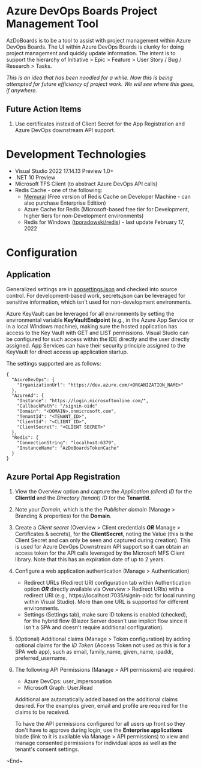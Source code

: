 # Azure DevOps Boards Project Management Tool

AzDoBoards is to be a tool to assist with project management within Azure DevOps Boards. The UI within Azure DevOps Boards is clunky for doing project management and quickly update information. The intent is to support the hierarchy of Initiative > Epic > Feature > User Story / Bug / Research > Tasks.

*This is an idea that has been noodled for a while. Now this is being attempted for future efficiency of project work. We will see where this goes, if anywhere.*

## Future Action Items

1. Use certificates instead of Client Secret for the App Registration and Azure DevOps downstream API support.

# Development Technologies

- Visual Studio 2022 17.14.13 Preview 1.0+
- .NET 10 Preview
- Microsoft TFS Client (to abstract Azure DevOps API calls)
- Redis Cache - one of the following:
  - [Memurai](https://www.memurai.com/get-memurai) (Free version of Redis Cache on Developer Machine - can also purchase Enterprise Edition)
  - Azure Cache for Redis (Microsoft-based free tier for Development, higher tiers for non-Development environments)
  - Redis for Windows ([tporadowski/redis](https://github.com/tporadowski/redis/releases)) - last update February 17, 2022


# Configuration

## Application

Generalized settings are in [appsettings.json](./appsettings.json) and checked into source control. For development-based work, secrets.json can be leveraged for sensitive information, which isn't used for non-development environments. 

Azure KeyVault can be leveraged for all environments by setting the environmental variable **KeyVaultEndpoint** (e.g., in the Azure App Service or in a local Windows machine), making sure the hosted application has access to the Key Vault with GET and LIST permissions. Visual Studio can be configured for such access within the IDE directly and the user directly assigned. App Services can have their security principle assigned to the KeyVault for direct access up application startup.

The settings supported are as follows:

```
{
  "AzureDevOps": {
    "OrganizationUrl": "https://dev.azure.com/<ORGANIZATION_NAME>"
  },
  "AzureAd": {
    "Instance": "https://login.microsoftonline.com/",
    "CallbackPath": "/signin-oidc"
    "Domain": "<DOMAIN>.onmicrosoft.com",
    "TenantId": "<TENANT_ID>",
    "ClientId": "<CLIENT_ID>",
    "ClientSecret": "<CLIENT SECRET>"
  },
  "Redis": {
    "ConnectionString": "localhost:6379",
    "InstanceName": "AzDoBoardsTokenCache"
  }
}
```

## Azure Portal App Registration

1. View the Overview option and capture the *Application (client) ID* for the **ClientId** and the *Directory (tenant) ID* for the **TenantId**.

2. Note your *Domain*, which is the the *Publisher domain* (Manage > Branding & properties) for the **Domain**.

3. Create a *Client secret* (Overview > Client credentials ***OR*** Manage > Certificates & secrets), for the **ClientSecret**, noting the Value (this is the Client Secret and can only be seen and captured during creation). This is used for Azure DevOps Downstream API support so it can obtain an access token for the API calls leveraged by the Microsoft MFS Client library. Note that this has an expiration date of up to 2 years.

4. Configure a web application authentication (Manage > Authentication)

   - Redirect URLs (Redirect URI configuration tab within Authentication option ***OR*** directly available via Overview > Redirect URIs) with a redirect URI (e.g., https://localhost:7035/signin-oidc for local running within Visual Studio). More than one URL is supported for different environments.
   - Settings (Settings tab), make sure ID tokens is enabled (checked), for the hybrid flow (Blazor Server doesn't use implicit flow since it isn't a SPA and doesn't require additional configuration).

5. (Optional) Additional claims (Manage > Token configuration) by adding optional claims for the *ID Token* (Access Token not used as this is for a SPA web app), such as email, family_name, given_name, ipaddr, preferred_username.

6. The following API Permissions (Manage > API permissions) are required:

   - Azure DevOps: user_impersonation
   - Microsoft Graph: User.Read

   Additional are automatically added based on the additional claims desired. For the examples given, email and profile are required for the claims to be received.

   To have the API permissions configured for all users up front so they don't have to approve during login, use the **Enterprise applications** blade (link to it is available via Manage > API permissions) to view and manage consented permissions for individual apps as well as the tenant's consent settings.

   



\~End\~